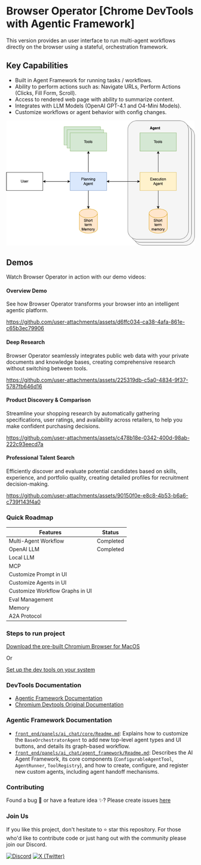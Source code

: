 # Browser Operator [Chrome DevTools with Agentic Framework]

This version provides an user interface to run multi-agent workflows directly on the browser using a stateful, orchestration framework.

## Key Capabilities

* Built in Agent Framework for running tasks / workflows.
* Ability to perform actions such as: Navigate URLs, Perform Actions (Clicks, Fill Form, Scroll).
* Access to rendered web page with ability to summarize content.
* Integrates with LLM Models (OpenAI GPT-4.1 and O4-Mini Models).
* Customize workflows or agent behavior with config changes.

![Architecture Flow](front_end/panels/ai_chat/docs/ArchitectureFlow.png)

## Demos

Watch Browser Operator in action with our demo videos:

#### Overview Demo
See how Browser Operator transforms your browser into an intelligent agentic platform.

https://github.com/user-attachments/assets/d6ffc034-ca38-4afa-861e-c65b3ec79906

#### Deep Research
Browser Operator seamlessly integrates public web data with your private documents and knowledge bases, creating comprehensive research without switching between tools.

https://github.com/user-attachments/assets/225319db-c5a0-4834-9f37-5787fb646d16

#### Product Discovery & Comparison
Streamline your shopping research by automatically gathering specifications, user ratings, and availability across retailers, to help you make confident purchasing decisions.

https://github.com/user-attachments/assets/c478b18e-0342-400d-98ab-222c93eecd7a

#### Professional Talent Search
Efficiently discover and evaluate potential candidates based on skills, experience, and portfolio quality, creating detailed profiles for recruitment decision-making.

https://github.com/user-attachments/assets/90150f0e-e8c8-4b53-b6a6-c739f143f4a0

### Quick Roadmap

|Features| Status |
|--|--|
| Multi-Agent Workflow | Completed |
| OpenAI LLM | Completed |
| Local LLM | |
| MCP | |
| Customize Prompt in UI| |
| Customize Agents in UI| |
| Customize Workflow Graphs in UI| |
| Eval Management | |
| Memory | |
| A2A Protocol | |

### Steps to run project

[Download the pre-built Chromium Browser for MacOS](front_end/panels/ai_chat/docs/PreBuilt.md)

Or

[Set up the dev tools on your system](front_end/panels/ai_chat/Readme.md)


### DevTools Documentation

- [Agentic Framework Documentation](front_end/panels/ai_chat/Readme.md)
- [Chromium Devtools Original Documentation](https://chromium.googlesource.com/devtools/devtools-frontend/+/main/docs/README.md)

### Agentic Framework Documentation

*   [`front_end/panels/ai_chat/core/Readme.md`](front_end/panels/ai_chat/core/Readme.md): Explains how to customize the `BaseOrchestratorAgent` to add new top-level agent types and UI buttons, and details its graph-based workflow.
*   [`front_end/panels/ai_chat/agent_framework/Readme.md`](front_end/panels/ai_chat/agent_framework/Readme.md): Describes the AI Agent Framework, its core components (`ConfigurableAgentTool`, `AgentRunner`, `ToolRegistry`), and how to create, configure, and register new custom agents, including agent handoff mechanisms.

### Contributing

Found a bug 🐛 or have a feature idea ✨? Please create issues [here](https://github.com/tysonthomas9/browser-operator-devtools-frontend/issues)

### Join Us

If you like this project, don't hesitate to ⭐ star this repository. For those who'd like to contribute code or just hang out with the community please join our Discord.

[![Discord](https://img.shields.io/badge/Discord-5865F2?style=for-the-badge&logo=discord&logoColor=white)](https://discord.gg/JKYuuubr)
[![X (Twitter)](https://img.shields.io/badge/X_(Twitter)-000000?style=for-the-badge&logo=x&logoColor=white)](https://x.com/BrowserOperator)
